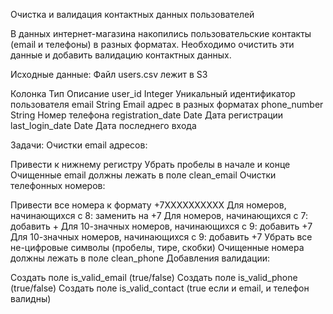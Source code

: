 Очистка и валидация контактных данных пользователей

В данных интернет-магазина накопились пользовательские контакты (email и телефоны) в разных форматах. 
Необходимо очистить эти данные и добавить валидацию контактных данных.

Исходные данные:
Файл users.csv лежит в S3

Колонка	Тип	Описание
user_id	Integer	Уникальный идентификатор пользователя
email	String	Email адрес в разных форматах 
phone_number	String	Номер телефона
registration_date	Date	Дата регистрации
last_login_date	Date	Дата последнего входа 

Задачи:
Очистки email адресов:

Привести к нижнему регистру
Убрать пробелы в начале и конце
Очищенные email должны лежать в поле clean_email
Очистки телефонных номеров:

Привести все номера к формату +7XXXXXXXXXX
Для номеров, начинающихся с 8: заменить на +7
Для номеров, начинающихся с 7: добавить +
Для 10-значных номеров, начинающихся с 9: добавить +7
Для 10-значных номеров, начинающихся с 9: добавить +7
Убрать все не-цифровые символы (пробелы, тире, скобки)
Очищенные номера должны лежать в поле clean_phone
Добавления валидации:

Создать поле is_valid_email (true/false)
Создать поле is_valid_phone (true/false)
Создать поле is_valid_contact (true если и email, и телефон валидны)